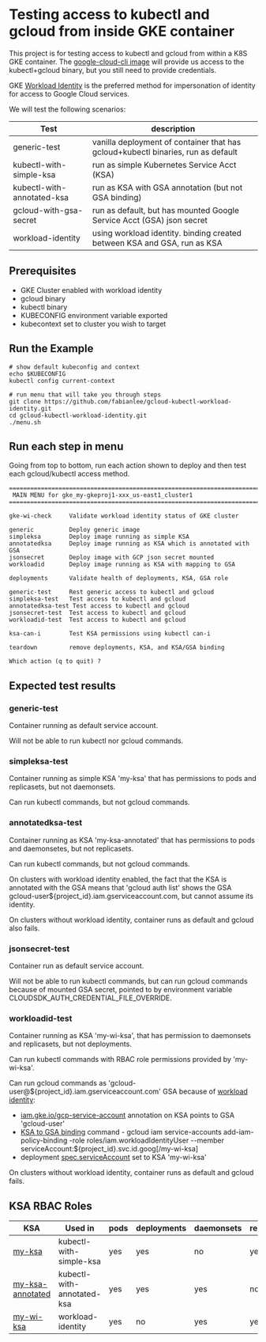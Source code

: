 # Testing access to kubectl and gcloud from inside GKE container

This project is for testing access to kubectl and gcloud from within a K8S GKE container.  The [google-cloud-cli image](https://console.cloud.google.com/gcr/images/google.com:cloudsdktool/GLOBAL/google-cloud-cli) will provide us access to the kubectl+gcloud binary, but you still need to provide credentials.

GKE [Workload Identity](https://cloud.google.com/kubernetes-engine/docs/how-to/workload-identity) is the preferred method for impersonation of identity for access to Google Cloud services.

We will test the following scenarios:

Test | description
---|---
generic-test | vanilla deployment of container that has gcloud+kubectl binaries, run as default
kubectl-with-simple-ksa | run as simple Kubernetes Service Acct (KSA)
kubectl-with-annotated-ksa | run as KSA with GSA annotation (but not GSA binding)
gcloud-with-gsa-secret | run as default, but has mounted Google Service Acct (GSA) json secret
workload-identity | using workload identity. binding created between KSA and GSA, run as KSA

## Prerequisites

* GKE Cluster enabled with workload identity
* gcloud binary
* kubectl binary
* KUBECONFIG environment variable exported
* kubecontext set to cluster you wish to target

## Run the Example

```
# show default kubeconfig and context
echo $KUBECONFIG
kubectl config current-context

# run menu that will take you through steps
git clone https://github.com/fabianlee/gcloud-kubectl-workload-identity.git
cd gcloud-kubectl-workload-identity.git
./menu.sh
```

## Run each step in menu

Going from top to bottom, run each action shown to deploy and then test each gcloud/kubectl access method.

```
===========================================================================
 MAIN MENU for gke_my-gkeproj1-xxx_us-east1_cluster1
===========================================================================

gke-wi-check     Validate workload identity status of GKE cluster                         

generic          Deploy generic image                                                     
simpleksa        Deploy image running as simple KSA                                       
annotatedksa     Deploy image running as KSA which is annotated with GSA                  
jsonsecret       Deploy image with GCP json secret mounted                                
workloadid       Deploy image running as KSA with mapping to GSA                          

deployments      Validate health of deployments, KSA, GSA role                            

generic-test     Rest generic access to kubectl and gcloud                                
simpleksa-test   Test access to kubectl and gcloud                                        
annotatedksa-test Test access to kubectl and gcloud                                        
jsonsecret-test  Test access to kubectl and gcloud                                        
workloadid-test  Test access to kubectl and gcloud                                        

ksa-can-i        Test KSA permissions using kubectl can-i                                 

teardown         remove deployments, KSA, and KSA/GSA binding                             

Which action (q to quit) ? 
```

## Expected test results

### generic-test

Container running as default service account. 

Will not be able to run kubectl nor gcloud commands.

### simpleksa-test

Container running as simple KSA 'my-ksa' that has permissions to pods and replicasets, but not daemonsets. 

Can run kubectl commands, but not gcloud commands.

### annotatedksa-test

Container running as KSA 'my-ksa-annotated' that has permissions to pods and daemonsetes, but not replicasets.  

Can run kubectl commands, but not gcloud commands.

On clusters with workload identity enabled, the fact that the KSA is annotated with the GSA means that 'gcloud auth list' shows the GSA gcloud-user${project_id}.iam.gserviceaccount.com, but cannot assume its identity.

On clusters without workload identity, container runs as default and gcloud also fails.

### jsonsecret-test

Container run as default service account.  

Will not be able to run kubectl commands, but can run gcloud commands because of mounted GSA secret, pointed to by environment variable CLOUDSDK_AUTH_CREDENTIAL_FILE_OVERRIDE.

### workloadid-test

Container running as KSA 'my-wi-ksa', that has permission to daemonsets and replicasets, but not deployments.

Can run kubectl commands with RBAC role permissions provided by 'my-wi-ksa'.

Can run gcloud commands as 'gcloud-user@${project_id}.iam.gserviceaccount.com' GSA because of [workload identity](https://cloud.google.com/kubernetes-engine/docs/how-to/workload-identity):
* [iam.gke.io/gcp-service-account](https://github.com/fabianlee/gcloud-kubectl-workload-identity/blob/main/workload-identity/my-wi-ksa.yaml#L36)  annotation on KSA points to GSA 'gcloud-user'
* [KSA to GSA binding](https://github.com/fabianlee/gcloud-kubectl-workload-identity/blob/main/workload-identity/make-ksa-impersonate-gsa.sh) command - gcloud iam service-accounts add-iam-policy-binding <GSA> -role roles/iam.workloadIdentityUser --member serviceAccount:${project_id}.svc.id.goog[<namespace>/my-wi-ksa]
* deployment [spec.serviceAccount](https://github.com/fabianlee/gcloud-kubectl-workload-identity/blob/main/workload-identity/workload-identity-test.yaml#L21) set to KSA 'my-wi-ksa'

On clusters without workload identity, container runs as default and gcloud fails.

## KSA RBAC Roles

KSA | Used in | pods | deployments | daemonsets | replicasets
---|---|---|---|---|---
[my-ksa](https://github.com/fabianlee/gcloud-kubectl-workload-identity/blob/main/kubectl-with-simple-ksa/my-ksa.yaml) | kubectl-with-simple-ksa | yes | yes | no | yes
[my-ksa-annotated](https://github.com/fabianlee/gcloud-kubectl-workload-identity/blob/main/kubectl-with-annotated-ksa/my-ksa-annotated.yaml) | kubectl-with-annotated-ksa | yes | yes | yes | no
[my-wi-ksa](https://github.com/fabianlee/gcloud-kubectl-workload-identity/blob/main/workload-identity/my-wi-ksa.yaml) | workload-identity | yes | no | yes | yes

